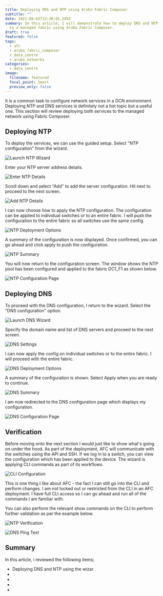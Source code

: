 ```yaml
---
title: Deploying DNS and NTP using Aruba Fabric Composer
subtitle: ""
date: 2021-08-02T13:30:05.249Z
summary: In this article, I will demonstrate how to deploy DNS and NTP services
  to a managed fabric using Aruba Fabric Composer.
draft: true
featured: false
tags:
  - afc
  - aruba_fabric_composer
  - data_centre
  - aruba_networks
categories:
  - data_centre
image:
  filename: featured
  focal_point: Smart
  preview_only: false
---
```

<!-- Google Tag Manager -->

<script>(function(w,d,s,l,i){w[l]=w[l]||[];w[l].push({'gtm.start':
new Date().getTime(),event:'gtm.js'});var f=d.getElementsByTagName(s)[0],
j=d.createElement(s),dl=l!='dataLayer'?'&l='+l:'';j.async=true;j.src=
'https://www.googletagmanager.com/gtm.js?id='+i+dl;f.parentNode.insertBefore(j,f);
})(window,document,'script','dataLayer','GTM-NWHJDNP');</script>

<!-- End Google Tag Manager -->

It is a common task to configure network services in a DCN environment. Deploying NTP and DNS services is definitely not a hot topic but a useful one. This section will review deploying both services to the managed network using Fabric Composer. 

## Deploying NTP

To deploy the services, we can use the guided setup. Select "NTP configuration" from the wizard.

![](screenshot-2021-07-08-at-11.52.46.png "Launch NTP Wizard")

Enter your NTP server address details.

![](screenshot-2021-07-08-at-11.54.05.png "Enter NTP Details")



Scroll down and select "Add" to add the server configuration. Hit next to proceed to the next screen.

![](screenshot-at-jul-08-11-54-35.png "Add NTP Details")

I can now choose how to apply the NTP configuration. The configuration can be applied to individual switches or to an entire fabric. I will push the configuration to the entire fabric so all switches use the same config.

![](screenshot-2021-07-08-at-11.55.38.png "NTP Deployment Options")

A summary of the configuration is now displayed. Once confirmed, you can go ahead and click apply to push the configuration.

![](screenshot-2021-07-08-at-11.55.48.png "NTP Summary")

You will now return to the configuration screen. The window shows the NTP pool has been configured and applied to the fabric DC1_F1 as shown below.

![](screenshot-2021-07-08-at-11.56.19.png "NTP Configuration Page")

## Deploying DNS

To proceed with the DNS configuration, I return to the wizard. Select the "DNS configuration" option.

![](screenshot-2021-07-08-at-11.56.31.png "Launch DNS Wizard")

Specify the domain name and list of DNS servers and proceed to the next screen. 

![](screenshot-2021-07-08-at-11.58.11.png "DNS Settings")

I can now apply the config on individual switches or to the entire fabric. I will proceed with the entire fabric.

![](screenshot-2021-07-08-at-11.58.21.png "DNS Deployment Options")

A summary of the configuration is shown. Select Apply when you are ready to continue.

![](screenshot-2021-07-08-at-11.58.39.png "DNS Summary")

I am now redirected to the DNS configuration page which displays my configuration.

![](screenshot-2021-07-08-at-11.58.50.png "DNS Configuration Page")

## Verification

Before moving onto the next section I would just like to show what's going on under the hood. As part of the deployment, AFC will communicate with the switches using the API and SSH. If we log in to a switch, you can view the configuration which has been applied to the device. The wizard is applying CLI commands as part of its workflows. 

![](screenshot-2021-07-08-at-12.21.55.png "CLI Configuration")

This is one thing I like about AFC -  the fact I can still go into the CLI and perform changes. I am not locked out or restricted from the CLI in an AFC deployment. I have full CLI access so I can go ahead and run all of the commands I am familiar with. 

You can also perform the relevant show commands on the CLI to perform further validation as per the example below.

![](screenshot-2021-07-08-at-21.58.42.png "NTP Verification")

![](screenshot-2021-07-08-at-21.59.25.png "DNS Ping Test")

## Summary

In this article, i reviewed the following items;

* Deploying DNS and NTP using the wizar
*
*
*
*